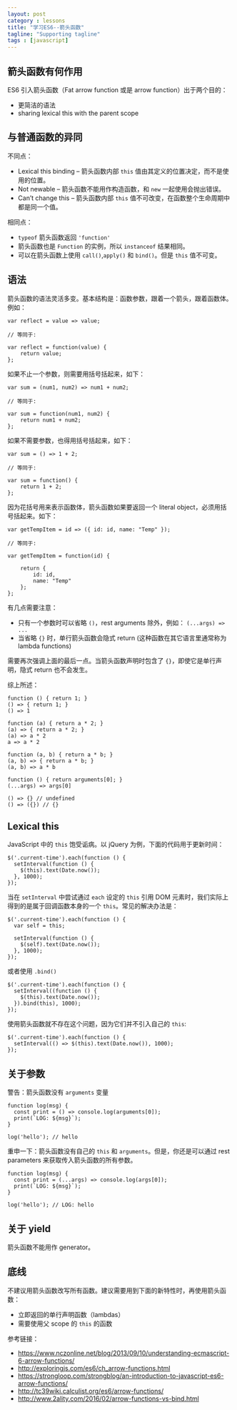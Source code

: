 ```yaml
---
layout: post
category : lessons
title: "学习ES6--箭头函数"
tagline: "Supporting tagline"
tags : [javascript]
---
```



## 箭头函数有何作用
ES6 引入箭头函数（Fat arrow function 或是 arrow function）出于两个目的：

- 更简洁的语法
- sharing lexical this with the parent scope


## 与普通函数的异同

不同点：

- Lexical this binding – 箭头函数内部 `this` 值由其定义的位置决定，而不是使用的位置。
- Not newable – 箭头函数不能用作构造函数，和 `new` 一起使用会抛出错误。
- Can’t change this – 箭头函数内部 `this` 值不可改变，在函数整个生命周期中都是同一个值。


相同点：

- `typeof` 箭头函数返回 `'function'`
- 箭头函数也是 `Function` 的实例，所以 `instanceof` 结果相同。
- 可以在箭头函数上使用 `call()`,`apply()` 和 `bind()`。但是 `this` 值不可变。

## 语法

箭头函数的语法灵活多变。基本结构是：函数参数，跟着一个箭头，跟着函数体。例如：

```
var reflect = value => value;

// 等同于:

var reflect = function(value) {
    return value;
};
```

如果不止一个参数，则需要用括号括起来，如下：

```
var sum = (num1, num2) => num1 + num2;

// 等同于:

var sum = function(num1, num2) {
    return num1 + num2;
};
```

如果不需要参数，也得用括号括起来，如下：

```
var sum = () => 1 + 2;

// 等同于:

var sum = function() {
    return 1 + 2;
};
```

因为花括号用来表示函数体，箭头函数如果要返回一个 literal object，必须用括号括起来。如下：

```
var getTempItem = id => ({ id: id, name: "Temp" });

// 等同于:

var getTempItem = function(id) {

    return {
        id: id,
        name: "Temp"
    };
};
```


有几点需要注意：

- 只有一个参数时可以省略 `()`，rest arguments 除外，例如： `(...args) => ...`
- 当省略 `{}` 时，单行箭头函数会隐式 return (这种函数在其它语言里通常称为 lambda functions)

需要再次强调上面的最后一点。当箭头函数声明时包含了 `{}`，即使它是单行声明，隐式 return 也不会发生。


综上所述：

```
function () { return 1; }
() => { return 1; }
() => 1
 
function (a) { return a * 2; }
(a) => { return a * 2; }
(a) => a * 2
a => a * 2
 
function (a, b) { return a * b; }
(a, b) => { return a * b; }
(a, b) => a * b
 
function () { return arguments[0]; }
(...args) => args[0]
 
() => {} // undefined
() => ({}) // {}
```

## Lexical this

JavaScript 中的 `this` 饱受诟病。以 jQuery 为例，下面的代码用于更新时间：

```
$('.current-time').each(function () {
  setInterval(function () {
    $(this).text(Date.now());
  }, 1000);
});
```

当在 `setInterval` 中尝试通过 `each` 设定的 `this` 引用 DOM 元素时，我们实际上得到的是属于回调函数本身的一个 `this`。常见的解决办法是：

```
$('.current-time').each(function () {
  var self = this;
 
  setInterval(function () {
    $(self).text(Date.now());
  }, 1000);
});
```

或者使用 `.bind()`

```
$('.current-time').each(function () {
  setInterval((function () {
    $(this).text(Date.now());
  }).bind(this), 1000);
});
```


使用箭头函数就不存在这个问题，因为它们并不引入自己的 `this`:

```
$('.current-time').each(function () {
  setInterval(() => $(this).text(Date.now()), 1000);
});
```

## 关于参数
警告：箭头函数没有 `arguments` 变量

```
function log(msg) {
  const print = () => console.log(arguments[0]);
  print(`LOG: ${msg}`);
}
 
log('hello'); // hello
```

重申一下：箭头函数没有自己的 `this` 和 `arguments`。但是，你还是可以通过 rest parameters 来获取传入箭头函数的所有参数。

```
function log(msg) {
  const print = (...args) => console.log(args[0]);
  print(`LOG: ${msg}`);
}
 
log('hello'); // LOG: hello
```

## 关于 yield

箭头函数不能用作 generator。


## 底线
不建议用箭头函数改写所有函数。建议需要用到下面的新特性时，再使用箭头函数：

- 立即返回的单行声明函数（lambdas）
- 需要使用父 scope 的 `this` 的函数


参考链接：


- https://www.nczonline.net/blog/2013/09/10/understanding-ecmascript-6-arrow-functions/
- http://exploringjs.com/es6/ch_arrow-functions.html
- https://strongloop.com/strongblog/an-introduction-to-javascript-es6-arrow-functions/
- http://tc39wiki.calculist.org/es6/arrow-functions/
- http://www.2ality.com/2016/02/arrow-functions-vs-bind.html
